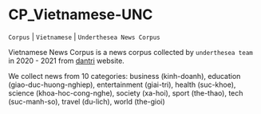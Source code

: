 # CP_Vietnamese-UNC

`Corpus` | `Vietnamese` | `Underthesea News Corpus`

Vietnamese News Corpus is a news corpus collected by `underthesea team` in 2020 - 2021 from [dantri](https://dantri.com.vn/) website.

We collect news from 10 categories: business (kinh-doanh), education (giao-duc-huong-nghiep), entertainment (giai-tri), health (suc-khoe), science (khoa-hoc-cong-nghe), society (xa-hoi), sport (the-thao), tech (suc-manh-so), travel (du-lich), world (the-gioi)



